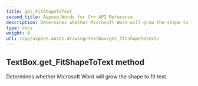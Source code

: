 ```yaml
---
title: get_FitShapeToText
second_title: Aspose.Words for C++ API Reference
description: Determines whether Microsoft Word will grow the shape to fit text. 
type: docs
weight: 0
url: /cpp/aspose.words.drawing/textbox/get_fitshapetotext/
---
```

## TextBox.get_FitShapeToText method


Determines whether Microsoft Word will grow the shape to fit text.

